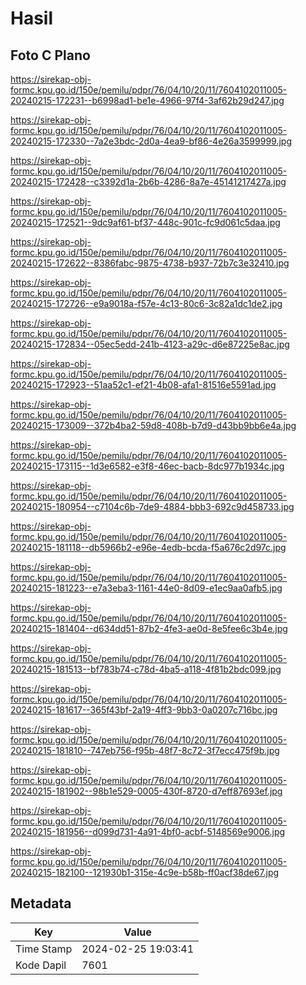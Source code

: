 # Hasil

## Foto C Plano

https://sirekap-obj-formc.kpu.go.id/150e/pemilu/pdpr/76/04/10/20/11/7604102011005-20240215-172231--b6998ad1-be1e-4966-97f4-3af62b29d247.jpg

https://sirekap-obj-formc.kpu.go.id/150e/pemilu/pdpr/76/04/10/20/11/7604102011005-20240215-172330--7a2e3bdc-2d0a-4ea9-bf86-4e26a3599999.jpg

https://sirekap-obj-formc.kpu.go.id/150e/pemilu/pdpr/76/04/10/20/11/7604102011005-20240215-172428--c3392d1a-2b6b-4286-8a7e-45141217427a.jpg

https://sirekap-obj-formc.kpu.go.id/150e/pemilu/pdpr/76/04/10/20/11/7604102011005-20240215-172521--9dc9af61-bf37-448c-901c-fc9d061c5daa.jpg

https://sirekap-obj-formc.kpu.go.id/150e/pemilu/pdpr/76/04/10/20/11/7604102011005-20240215-172622--8386fabc-9875-4738-b937-72b7c3e32410.jpg

https://sirekap-obj-formc.kpu.go.id/150e/pemilu/pdpr/76/04/10/20/11/7604102011005-20240215-172726--e9a9018a-f57e-4c13-80c6-3c82a1dc1de2.jpg

https://sirekap-obj-formc.kpu.go.id/150e/pemilu/pdpr/76/04/10/20/11/7604102011005-20240215-172834--05ec5edd-241b-4123-a29c-d6e87225e8ac.jpg

https://sirekap-obj-formc.kpu.go.id/150e/pemilu/pdpr/76/04/10/20/11/7604102011005-20240215-172923--51aa52c1-ef21-4b08-afa1-81516e5591ad.jpg

https://sirekap-obj-formc.kpu.go.id/150e/pemilu/pdpr/76/04/10/20/11/7604102011005-20240215-173009--372b4ba2-59d8-408b-b7d9-d43bb9bb6e4a.jpg

https://sirekap-obj-formc.kpu.go.id/150e/pemilu/pdpr/76/04/10/20/11/7604102011005-20240215-173115--1d3e6582-e3f8-46ec-bacb-8dc977b1934c.jpg

https://sirekap-obj-formc.kpu.go.id/150e/pemilu/pdpr/76/04/10/20/11/7604102011005-20240215-180954--c7104c6b-7de9-4884-bbb3-692c9d458733.jpg

https://sirekap-obj-formc.kpu.go.id/150e/pemilu/pdpr/76/04/10/20/11/7604102011005-20240215-181118--db5966b2-e96e-4edb-bcda-f5a676c2d97c.jpg

https://sirekap-obj-formc.kpu.go.id/150e/pemilu/pdpr/76/04/10/20/11/7604102011005-20240215-181223--e7a3eba3-1161-44e0-8d09-e1ec9aa0afb5.jpg

https://sirekap-obj-formc.kpu.go.id/150e/pemilu/pdpr/76/04/10/20/11/7604102011005-20240215-181404--d634dd51-87b2-4fe3-ae0d-8e5fee6c3b4e.jpg

https://sirekap-obj-formc.kpu.go.id/150e/pemilu/pdpr/76/04/10/20/11/7604102011005-20240215-181513--bf783b74-c78d-4ba5-a118-4f81b2bdc099.jpg

https://sirekap-obj-formc.kpu.go.id/150e/pemilu/pdpr/76/04/10/20/11/7604102011005-20240215-181617--365f43bf-2a19-4ff3-9bb3-0a0207c716bc.jpg

https://sirekap-obj-formc.kpu.go.id/150e/pemilu/pdpr/76/04/10/20/11/7604102011005-20240215-181810--747eb756-f95b-48f7-8c72-3f7ecc475f9b.jpg

https://sirekap-obj-formc.kpu.go.id/150e/pemilu/pdpr/76/04/10/20/11/7604102011005-20240215-181902--98b1e529-0005-430f-8720-d7eff87693ef.jpg

https://sirekap-obj-formc.kpu.go.id/150e/pemilu/pdpr/76/04/10/20/11/7604102011005-20240215-181956--d099d731-4a91-4bf0-acbf-5148569e9006.jpg

https://sirekap-obj-formc.kpu.go.id/150e/pemilu/pdpr/76/04/10/20/11/7604102011005-20240215-182100--121930b1-315e-4c9e-b58b-ff0acf38de67.jpg


## Metadata

| Key        | Value               |
| ---------- | ------------------- |
| Time Stamp | 2024-02-25 19:03:41 |
| Kode Dapil | 7601                |



